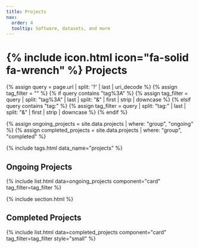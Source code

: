 ```yaml
---
title: Projects
nav:
  order: 4
  tooltip: Software, datasets, and more
---
```


# {% include icon.html icon="fa-solid fa-wrench" %} Projects

{% assign query = page.url | split: '?' | last | uri_decode %}
{% assign tag_filter = "" %}
{% if query contains "tag%3A" %}
  {% assign tag_filter = query | split: "tag%3A" | last | split: "&" | first | strip | downcase %}
{% elsif query contains "tag:" %}
  {% assign tag_filter = query | split: "tag:" | last | split: "&" | first | strip | downcase %}
{% endif %}

{% assign ongoing_projects = site.data.projects | where: "group", "ongoing" %}
{% assign completed_projects = site.data.projects | where: "group", "completed" %}

{% include tags.html data_name="projects" %}

## Ongoing Projects

{% include list.html data=ongoing_projects component="card" tag_filter=tag_filter %}

{% include section.html %}

## Completed Projects

{% include list.html data=completed_projects component="card" tag_filter=tag_filter style="small" %}
